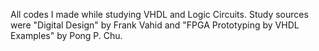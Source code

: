 All codes I made while studying VHDL and Logic Circuits.
Study sources were "Digital Design" by Frank Vahid and "FPGA Prototyping by VHDL Examples" by Pong P. Chu.
